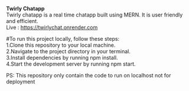 **Twirly Chatapp** <br>
Twirly chatapp is a real time chatapp built using MERN. It is user friendly and efficient. <br>
Live : https://twirlychat.onrender.com

#To run this project locally, follow these steps:<br>
1.Clone this repository to your local machine.<br>
2.Navigate to the project directory in your terminal.<br>
3.Install dependencies by running npm install.<br>
4.Start the development server by running npm start.<br>

PS: This repository only contain the code to run on localhost not for deployment
